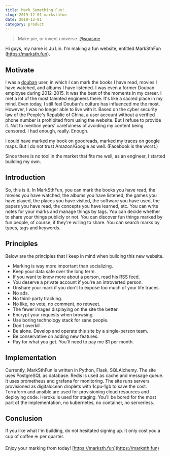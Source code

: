 ```yaml
---
title: Mark Something Fun!
slug: 2019-12-01-marksthfun
date: 2019-12-01
category: product
---
```


> Make pie, or invent universe. [@soasme](https://www.douban.com/people/soasme/)

Hi guys, my name is Ju Lin. I'm making a fun website, entitled MarkSthFun (<https://marksth.fun>).

## Motivate

I was a [douban](https://www.douban.com) user, in which I can mark the books I have read, movies I have watched, and albums I have listened. I was even a former Douban employee during 2012-2015. It was the best of the moments in my career. I met a lot of the most talented engineers there. It's like a sacred place in my mind. Even today, I still feel Douban's culture has influenced me the most. However, I was no longer able to live with it. Based on the cyber security law of the People's Republic of China, a user account without a verified phone number is prohibited from using the website. But I refuse to provide it. Not to mention years' carefulness of avoiding my content being censored. I had enough, really. Enough.

I could have marked my book on goodreads, marked my traces on google maps. But I do not trust Amazon/Google as well. (Facebook is the worst.)

Since there is no tool in the market that fits me well, as an engineer, I started building my own.

## Introduction

So, this is it. In MarkSthFun, you can mark the books you have read, the movies you have watched,
the albums you have listened, the games you have played, the places you have visited, the software you have used, the papers you have read, the concepts you have learned, etc.
You can write notes for your marks and manage things by tags.
You can decide whether to share your things publicly or not.
You can discover fun things marked by fun people, of course, if they're willing to share.
You can search marks by types, tags and keywords.

## Principles

Below are the principles that I keep in mind when building this new website.

* Marking is way more important than socializing.
* Keep your data safe over the long term.
* If you want to know more about a person, read his RSS feed.
* You deserve a private account if you're an introverted person.
* Unshare your mark if you don't to expose too much of your life traces.
* No ads.
* No third-party tracking.
* No like, no vote, no comment, no retweet.
* The fewer images displaying on the site the better.
* Encrypt your requests when browsing.
* Use boring technology stack for sane people.
* Don't overkill.
* Be alone. Develop and operate this site by a single-person team.
* Be conservative on adding new features.
* Pay for what you get. You'll need to pay me $1 per month.

## Implementation

Currently, MarkSthFun is written in Python, Flask, SQLAlchemy. The site uses PostgreSQL as database. Redis is used as cache and message queue. It uses prometheus and grafana for monitoring. The site runs servers provisioned as digitalocean droplets with 1cpu-1gb to save the cost. Terraform and ansible are used for provisioning cloud resources and deploying code. Heroku is used for staging. You'll be bored for the most part of the implementation, no kubernetes, no container, no serverless.

## Conclusion

If you like what I'm building, do not hesitated signing up.
It only cost you a cup of coffee ☕ per quarter.

Enjoy your marking from today! [https://marksth.fun](https://marksth.fun)
